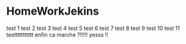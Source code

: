 # HomeWorkJekins
test 1
test 2
test 3
test 4
test 5
test 6
test 7
test 8
test 9
test 10
test 11
testtttttttttt
enfin ca marche ?!!!!!
yesss
!!

